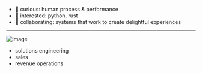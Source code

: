 
- 👀 curious: human process & performance
- 🌱 interested: python, rust
- 💞️ collaborating: systems that work to create delightful experiences  
___
![image](https://user-images.githubusercontent.com/76539355/214731371-78cb7bcb-996d-4108-9872-7af758ed5647.png)   
- solutions engineering
- sales
- revenue operations 



